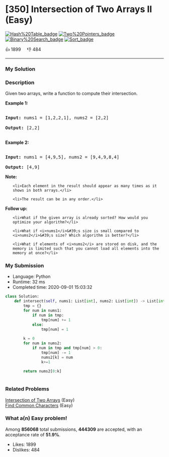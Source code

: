 # [350] Intersection of Two Arrays II (Easy)

[![Hash%20Table_badge](https://img.shields.io/badge/topic-Hash%20Table-green.svg)](https://leetcode.com/problems/intersection-of-two-arrays-ii/)  [![Two%20Pointers_badge](https://img.shields.io/badge/topic-Two%20Pointers-green.svg)](https://leetcode.com/problems/intersection-of-two-arrays-ii/)  [![Binary%20Search_badge](https://img.shields.io/badge/topic-Binary%20Search-green.svg)](https://leetcode.com/problems/intersection-of-two-arrays-ii/)  [![Sort_badge](https://img.shields.io/badge/topic-Sort-green.svg)](https://leetcode.com/problems/intersection-of-two-arrays-ii/) 

:+1: 1899 &nbsp; &nbsp; :thumbsdown: 484

---

### My Solution


### Description
<p>Given two arrays, write a function to compute their intersection.</p>

<p><strong>Example 1:</strong></p>

<pre>
<strong>Input: </strong>nums1 = <span id="example-input-1-1">[1,2,2,1]</span>, nums2 = <span id="example-input-1-2">[2,2]</span>
<strong>Output: </strong><span id="example-output-1">[2,2]</span>
</pre>

<div>
<p><strong>Example 2:</strong></p>

<pre>
<strong>Input: </strong>nums1 = <span id="example-input-2-1">[4,9,5]</span>, nums2 = <span id="example-input-2-2">[9,4,9,8,4]</span>
<strong>Output: </strong><span id="example-output-2">[4,9]</span></pre>
</div>

<p><b>Note:</b></p>

<ul>
	<li>Each element in the result should appear as many times as it shows in both arrays.</li>
	<li>The result can be in any order.</li>
</ul>

<p><b>Follow up:</b></p>

<ul>
	<li>What if the given array is already sorted? How would you optimize your algorithm?</li>
	<li>What if <i>nums1</i>&#39;s size is small compared to <i>nums2</i>&#39;s size? Which algorithm is better?</li>
	<li>What if elements of <i>nums2</i> are stored on disk, and the memory is limited such that you cannot load all elements into the memory at once?</li>
</ul>



### My Submission

- Language: Python
- Runtime: 32 ms
- Completed time: 2020-09-01 15:03:32

```Python
class Solution:
    def intersect(self, nums1: List[int], nums2: List[int]) -> List[int]:
        tmp = {}
        for num in nums1:
            if num in tmp:
                tmp[num] += 1
            else:
                tmp[num] = 1
        
        k = 0
        for num in nums2:
            if num in tmp and tmp[num] > 0:
                tmp[num] -= 1
                nums2[k] = num
                k+=1
        
        return nums2[0:k]
        
```


### Related Problems
[Intersection of Two Arrays](https://leetcode.com/problems/intersection-of-two-arrays/) (Easy) <br>
[Find Common Characters](https://leetcode.com/problems/find-common-characters/) (Easy) <br>



### What a(n) Easy problem!
Among **856068** total submissions, **444309** are accepted, with an acceptance rate of **51.9%**. <br>

- Likes: 1899
- Dislikes: 484

